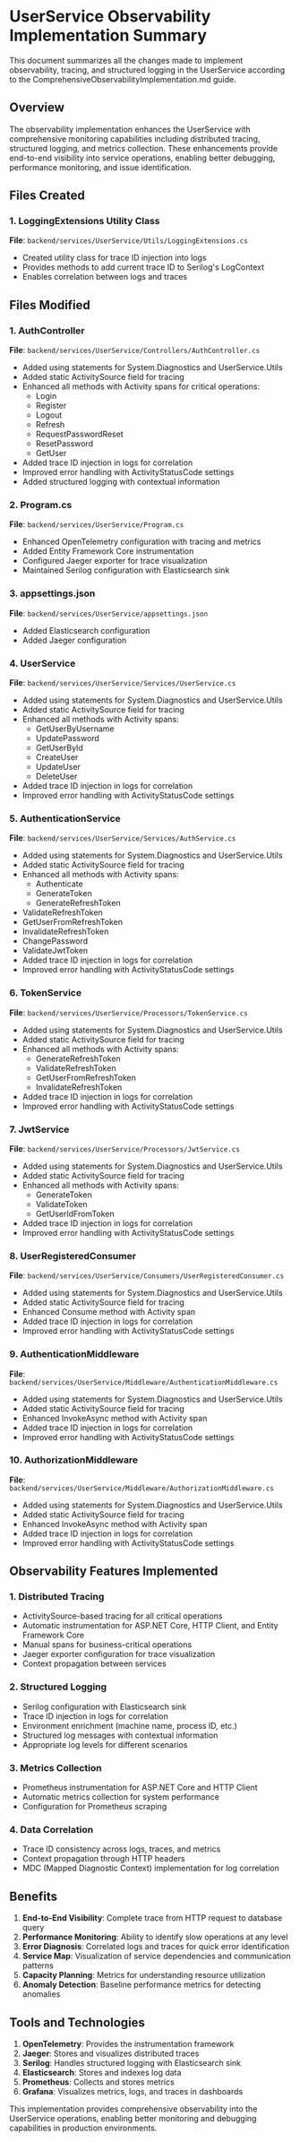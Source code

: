 # UserService Observability Implementation Summary

This document summarizes all the changes made to implement observability, tracing, and structured logging in the UserService according to the ComprehensiveObservabilityImplementation.md guide.

## Overview

The observability implementation enhances the UserService with comprehensive monitoring capabilities including distributed tracing, structured logging, and metrics collection. These enhancements provide end-to-end visibility into service operations, enabling better debugging, performance monitoring, and issue identification.

## Files Created

### 1. LoggingExtensions Utility Class
**File**: `backend/services/UserService/Utils/LoggingExtensions.cs`
- Created utility class for trace ID injection into logs
- Provides methods to add current trace ID to Serilog's LogContext
- Enables correlation between logs and traces

## Files Modified

### 1. AuthController
**File**: `backend/services/UserService/Controllers/AuthController.cs`
- Added using statements for System.Diagnostics and UserService.Utils
- Added static ActivitySource field for tracing
- Enhanced all methods with Activity spans for critical operations:
  - Login
  - Register
  - Logout
  - Refresh
  - RequestPasswordReset
  - ResetPassword
  - GetUser
- Added trace ID injection in logs for correlation
- Improved error handling with ActivityStatusCode settings
- Added structured logging with contextual information

### 2. Program.cs
**File**: `backend/services/UserService/Program.cs`
- Enhanced OpenTelemetry configuration with tracing and metrics
- Added Entity Framework Core instrumentation
- Configured Jaeger exporter for trace visualization
- Maintained Serilog configuration with Elasticsearch sink

### 3. appsettings.json
**File**: `backend/services/UserService/appsettings.json`
- Added Elasticsearch configuration
- Added Jaeger configuration

### 4. UserService
**File**: `backend/services/UserService/Services/UserService.cs`
- Added using statements for System.Diagnostics and UserService.Utils
- Added static ActivitySource field for tracing
- Enhanced all methods with Activity spans:
  - GetUserByUsername
  - UpdatePassword
  - GetUserById
  - CreateUser
  - UpdateUser
  - DeleteUser
- Added trace ID injection in logs for correlation
- Improved error handling with ActivityStatusCode settings

### 5. AuthenticationService
**File**: `backend/services/UserService/Services/AuthService.cs`
- Added using statements for System.Diagnostics and UserService.Utils
- Added static ActivitySource field for tracing
- Enhanced all methods with Activity spans:
  - Authenticate
  - GenerateToken
  - GenerateRefreshToken
 - ValidateRefreshToken
  - GetUserFromRefreshToken
  - InvalidateRefreshToken
  - ChangePassword
  - ValidateJwtToken
- Added trace ID injection in logs for correlation
- Improved error handling with ActivityStatusCode settings

### 6. TokenService
**File**: `backend/services/UserService/Processors/TokenService.cs`
- Added using statements for System.Diagnostics and UserService.Utils
- Added static ActivitySource field for tracing
- Enhanced all methods with Activity spans:
  - GenerateRefreshToken
  - ValidateRefreshToken
  - GetUserFromRefreshToken
  - InvalidateRefreshToken
- Added trace ID injection in logs for correlation
- Improved error handling with ActivityStatusCode settings

### 7. JwtService
**File**: `backend/services/UserService/Processors/JwtService.cs`
- Added using statements for System.Diagnostics and UserService.Utils
- Added static ActivitySource field for tracing
- Enhanced all methods with Activity spans:
  - GenerateToken
  - ValidateToken
  - GetUserIdFromToken
- Added trace ID injection in logs for correlation
- Improved error handling with ActivityStatusCode settings

### 8. UserRegisteredConsumer
**File**: `backend/services/UserService/Consumers/UserRegisteredConsumer.cs`
- Added using statements for System.Diagnostics and UserService.Utils
- Added static ActivitySource field for tracing
- Enhanced Consume method with Activity span
- Added trace ID injection in logs for correlation
- Improved error handling with ActivityStatusCode settings

### 9. AuthenticationMiddleware
**File**: `backend/services/UserService/Middleware/AuthenticationMiddleware.cs`
- Added using statements for System.Diagnostics and UserService.Utils
- Added static ActivitySource field for tracing
- Enhanced InvokeAsync method with Activity span
- Added trace ID injection in logs for correlation
- Improved error handling with ActivityStatusCode settings

### 10. AuthorizationMiddleware
**File**: `backend/services/UserService/Middleware/AuthorizationMiddleware.cs`
- Added using statements for System.Diagnostics and UserService.Utils
- Added static ActivitySource field for tracing
- Enhanced InvokeAsync method with Activity span
- Added trace ID injection in logs for correlation
- Improved error handling with ActivityStatusCode settings

## Observability Features Implemented

### 1. Distributed Tracing
- ActivitySource-based tracing for all critical operations
- Automatic instrumentation for ASP.NET Core, HTTP Client, and Entity Framework Core
- Manual spans for business-critical operations
- Jaeger exporter configuration for trace visualization
- Context propagation between services

### 2. Structured Logging
- Serilog configuration with Elasticsearch sink
- Trace ID injection in logs for correlation
- Environment enrichment (machine name, process ID, etc.)
- Structured log messages with contextual information
- Appropriate log levels for different scenarios

### 3. Metrics Collection
- Prometheus instrumentation for ASP.NET Core and HTTP Client
- Automatic metrics collection for system performance
- Configuration for Prometheus scraping

### 4. Data Correlation
- Trace ID consistency across logs, traces, and metrics
- Context propagation through HTTP headers
- MDC (Mapped Diagnostic Context) implementation for log correlation

## Benefits

1. **End-to-End Visibility**: Complete trace from HTTP request to database query
2. **Performance Monitoring**: Ability to identify slow operations at any level
3. **Error Diagnosis**: Correlated logs and traces for quick error identification
4. **Service Map**: Visualization of service dependencies and communication patterns
5. **Capacity Planning**: Metrics for understanding resource utilization
6. **Anomaly Detection**: Baseline performance metrics for detecting anomalies

## Tools and Technologies

1. **OpenTelemetry**: Provides the instrumentation framework
2. **Jaeger**: Stores and visualizes distributed traces
3. **Serilog**: Handles structured logging with Elasticsearch sink
4. **Elasticsearch**: Stores and indexes log data
5. **Prometheus**: Collects and stores metrics
6. **Grafana**: Visualizes metrics, logs, and traces in dashboards

This implementation provides comprehensive observability into the UserService operations, enabling better monitoring and debugging capabilities in production environments.